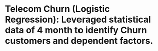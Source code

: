 # Telecom Churn (Logistic Regression): Leveraged statistical data of 4 month to identify Churn customers and dependent factors.
